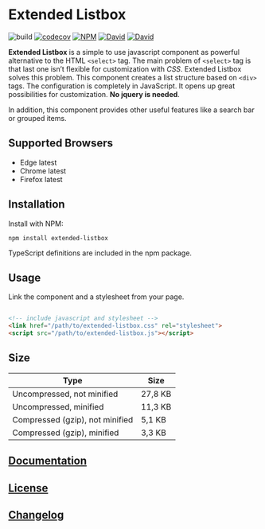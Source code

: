 # Extended Listbox

![build](https://github.com/ckotzbauer/extended-listbox/workflows/build/badge.svg)
[![codecov](https://codecov.io/gh/ckotzbauer/extended-listbox/branch/main/graph/badge.svg?token=CDK8TH9DLZ)](https://codecov.io/gh/ckotzbauer/extended-listbox)
[![NPM](https://img.shields.io/npm/v/extended-listbox.svg)](https://www.npmjs.com/package/extended-listbox)
[![David](https://img.shields.io/david/ckotzbauer/extended-listbox.svg)](https://david-dm.org/ckotzbauer/extended-listbox)
[![David](https://img.shields.io/david/dev/ckotzbauer/extended-listbox.svg)](https://david-dm.org/ckotzbauer/extended-listbox)


**Extended Listbox** is a simple to use javascript component as powerful
alternative to the HTML `<select>` tag. The main problem of
`<select>` tag is that last one isn’t flexible for customization with
*CSS*. Extended Listbox solves this problem. This component creates a list
structure based on `<div>` tags. The configuration is completely in
JavaScript. It opens up great possibilities for customization. **No jquery is needed**.

In addition, this component provides other useful features like a search
bar or grouped items.


## Supported Browsers

- Edge latest
- Chrome latest
- Firefox latest


## Installation

Install with NPM:
```
npm install extended-listbox
```
TypeScript definitions are included in the npm package.


## Usage

Link the component and a stylesheet from your page.

```html

<!-- include javascript and stylesheet -->
<link href="/path/to/extended-listbox.css" rel="stylesheet">
<script src="/path/to/extended-listbox.js"></script>
```

## Size

| Type                             | Size     |
|----------------------------------|----------|
| Uncompressed, not minified       | 27,8 KB  |
| Uncompressed, minified           | 11,3 KB  |
| Compressed (gzip), not minified  | 5,1 KB   |
| Compressed (gzip), minified      | 3,3 KB   |


[Documentation](http://ckotzbauer.github.io/extended-listbox/documentation/latest/)
--------------
[License](https://github.com/ckotzbauer/extended-listbox/blob/main/LICENSE)
--------
[Changelog](https://github.com/ckotzbauer/extended-listbox/blob/main/CHANGELOG.md)
----------
